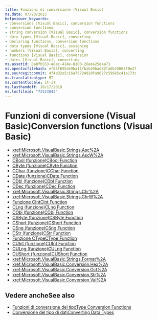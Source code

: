 ```yaml
---
title: Funzioni di conversione (Visual Basic)
ms.date: 07/20/2015
helpviewer_keywords:
- conversions [Visual Basic], conversion functions
- conversion functions
- string conversion [Visual Basic], conversion functions
- data types [Visual Basic], converting
- declaring functions, conversion functions
- data types [Visual Basic], assigning
- numbers [Visual Basic], converting
- functions [Visual Basic], conversion
- dates [Visual Basic], converting
ms.assetid: 8a8fb553-a8ac-424e-8103-26eea25eaa71
ms.openlocfilehash: ef85f695de9ba11fbab20bad82fa6b28663f9e27
ms.sourcegitcommit: 4f4a32a5c16a75724920fa9627c59985c41e173c
ms.translationtype: MT
ms.contentlocale: it-IT
ms.lasthandoff: 10/17/2019
ms.locfileid: "72523842"
---
```

# <a name="conversion-functions-visual-basic"></a><span data-ttu-id="2d8e7-102">Funzioni di conversione (Visual Basic)</span><span class="sxs-lookup"><span data-stu-id="2d8e7-102">Conversion functions (Visual Basic)</span></span>

- <xref:Microsoft.VisualBasic.Strings.Asc%2A>
- <xref:Microsoft.VisualBasic.Strings.AscW%2A>
- [<span data-ttu-id="2d8e7-103">CBool (funzione)</span><span class="sxs-lookup"><span data-stu-id="2d8e7-103">CBool Function</span></span>](../../../visual-basic/language-reference/functions/type-conversion-functions.md)
- [<span data-ttu-id="2d8e7-104">CByte (funzione)</span><span class="sxs-lookup"><span data-stu-id="2d8e7-104">CByte Function</span></span>](../../../visual-basic/language-reference/functions/type-conversion-functions.md)
- [<span data-ttu-id="2d8e7-105">CChar (funzione)</span><span class="sxs-lookup"><span data-stu-id="2d8e7-105">CChar Function</span></span>](../../../visual-basic/language-reference/functions/type-conversion-functions.md)
- [<span data-ttu-id="2d8e7-106">CDate (funzione)</span><span class="sxs-lookup"><span data-stu-id="2d8e7-106">CDate Function</span></span>](../../../visual-basic/language-reference/functions/type-conversion-functions.md)
- [<span data-ttu-id="2d8e7-107">CDbl (funzione)</span><span class="sxs-lookup"><span data-stu-id="2d8e7-107">CDbl Function</span></span>](../../../visual-basic/language-reference/functions/type-conversion-functions.md)
- [<span data-ttu-id="2d8e7-108">CDec (funzione)</span><span class="sxs-lookup"><span data-stu-id="2d8e7-108">CDec Function</span></span>](../../../visual-basic/language-reference/functions/type-conversion-functions.md)
- <xref:Microsoft.VisualBasic.Strings.Chr%2A>
- <xref:Microsoft.VisualBasic.Strings.ChrW%2A>
- [<span data-ttu-id="2d8e7-109">Funzione CInt</span><span class="sxs-lookup"><span data-stu-id="2d8e7-109">CInt Function</span></span>](../../../visual-basic/language-reference/functions/type-conversion-functions.md)
- [<span data-ttu-id="2d8e7-110">CLng (funzione)</span><span class="sxs-lookup"><span data-stu-id="2d8e7-110">CLng Function</span></span>](../../../visual-basic/language-reference/functions/type-conversion-functions.md)
- [<span data-ttu-id="2d8e7-111">CObj (funzione)</span><span class="sxs-lookup"><span data-stu-id="2d8e7-111">CObj Function</span></span>](../../../visual-basic/language-reference/functions/type-conversion-functions.md)
- [<span data-ttu-id="2d8e7-112">CSByte (funzione)</span><span class="sxs-lookup"><span data-stu-id="2d8e7-112">CSByte Function</span></span>](../../../visual-basic/language-reference/functions/type-conversion-functions.md)
- [<span data-ttu-id="2d8e7-113">CShort (funzione)</span><span class="sxs-lookup"><span data-stu-id="2d8e7-113">CShort Function</span></span>](../../../visual-basic/language-reference/functions/type-conversion-functions.md)
- [<span data-ttu-id="2d8e7-114">CSng (funzione)</span><span class="sxs-lookup"><span data-stu-id="2d8e7-114">CSng Function</span></span>](../../../visual-basic/language-reference/functions/type-conversion-functions.md)
- [<span data-ttu-id="2d8e7-115">CStr (funzione)</span><span class="sxs-lookup"><span data-stu-id="2d8e7-115">CStr Function</span></span>](../../../visual-basic/language-reference/functions/type-conversion-functions.md)
- [<span data-ttu-id="2d8e7-116">Funzione CType</span><span class="sxs-lookup"><span data-stu-id="2d8e7-116">CType Function</span></span>](../../../visual-basic/language-reference/functions/ctype-function.md)
- [<span data-ttu-id="2d8e7-117">CUInt (funzione)</span><span class="sxs-lookup"><span data-stu-id="2d8e7-117">CUInt Function</span></span>](../../../visual-basic/language-reference/functions/type-conversion-functions.md)
- [<span data-ttu-id="2d8e7-118">CULng (funzione)</span><span class="sxs-lookup"><span data-stu-id="2d8e7-118">CULng Function</span></span>](../../../visual-basic/language-reference/functions/type-conversion-functions.md)
- [<span data-ttu-id="2d8e7-119">CUShort (funzione)</span><span class="sxs-lookup"><span data-stu-id="2d8e7-119">CUShort Function</span></span>](../../../visual-basic/language-reference/functions/type-conversion-functions.md)
- <xref:Microsoft.VisualBasic.Strings.Format%2A>
- <xref:Microsoft.VisualBasic.Conversion.Hex%2A>
- <xref:Microsoft.VisualBasic.Conversion.Oct%2A>
- <xref:Microsoft.VisualBasic.Conversion.Str%2A>
- <xref:Microsoft.VisualBasic.Conversion.Val%2A>

## <a name="see-also"></a><span data-ttu-id="2d8e7-120">Vedere anche</span><span class="sxs-lookup"><span data-stu-id="2d8e7-120">See also</span></span>

- [<span data-ttu-id="2d8e7-121">Funzioni di conversione del tipo</span><span class="sxs-lookup"><span data-stu-id="2d8e7-121">Type Conversion Functions</span></span>](../../../visual-basic/language-reference/functions/type-conversion-functions.md)
- [<span data-ttu-id="2d8e7-122">Conversione del tipo di dati</span><span class="sxs-lookup"><span data-stu-id="2d8e7-122">Converting Data Types</span></span>](../../../visual-basic/programming-guide/concepts/linq/converting-data-types.md)

